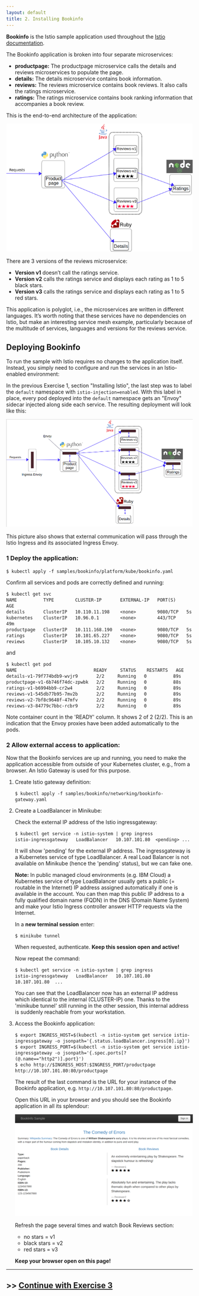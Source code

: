 ```yaml
---
layout: default
title: 2. Installing Bookinfo
---
```


**Bookinfo** is the Istio sample application used throughout the [Istio documentation](https://istio.io/latest/docs/examples/bookinfo/). 

The Bookinfo application is broken into four separate microservices:

* **productpage:** The productpage microservice calls the details and reviews microservices to populate the page.
* **details:** The details microservice contains book information.
* **reviews:** The reviews microservice contains book reviews. It also calls the ratings microservice.
* **ratings:** The ratings microservice contains book ranking information that accompanies a book review.

This is the end-to-end architecture of the application:

![Bookinfo w/o Istio](../images/bookinfo_no_istio.png)
  
There are 3 versions of the reviews microservice:
* **Version v1** doesn’t call the ratings service.
* **Version v2** calls the ratings service and displays each rating as 1 to 5 black stars.
* **Version v3** calls the ratings service and displays each rating as 1 to 5 red stars.

This application is polyglot, i.e., the microservices are written in different languages. It’s worth noting that these services have no dependencies on Istio, but make an interesting service mesh example, particularly because of the multitude of services, languages and versions for the reviews service.

## Deploying Bookinfo

To run the sample with Istio requires no changes to the application itself. Instead, you simply need to configure and run the services in an Istio-enabled environment: 

In the previous Exercise 1, section "Installing Istio", the last step was to label the `default` namespace with `istio-injection=enabled`. With this label in place, every pod deployed into the `default` namespace gets an "Envoy" sidecar injected along side each service. The resulting deployment will look like this:

![Bookinfo w/o Istio](../images/bookinfo_w_istio.png)

This picture also shows that external communication will pass through the Istio Ingress and its associated Ingress Envoy.

### 1 Deploy the application:

```
$ kubectl apply -f samples/bookinfo/platform/kube/bookinfo.yaml
```

Confirm all services and pods are correctly defined and running:

```
$ kubectl get svc
NAME          TYPE        CLUSTER-IP       EXTERNAL-IP   PORT(S)    AGE
details       ClusterIP   10.110.11.198    <none>        9080/TCP   5s
kubernetes    ClusterIP   10.96.0.1        <none>        443/TCP    49m
productpage   ClusterIP   10.111.168.190   <none>        9080/TCP   5s
ratings       ClusterIP   10.101.65.227    <none>        9080/TCP   5s
reviews       ClusterIP   10.105.10.132    <none>        9080/TCP   5s
```

and

```
$ kubectl get pod
NAME                             READY     STATUS    RESTARTS   AGE
details-v1-79f774bdb9-wvjr9       2/2     Running   0          89s
productpage-v1-6b746f74dc-zpwbk   2/2     Running   0          88s
ratings-v1-b6994bb9-cr2w4         2/2     Running   0          89s
reviews-v1-545db77b95-7mv2b       2/2     Running   0          89s
reviews-v2-7bf8c9648f-47mfv       2/2     Running   0          89s
reviews-v3-84779c7bbc-rcbr9       2/2     Running   0          89s
```

Note container count in the 'READY' column. It shows 2 of 2 (2/2). This is an indication that the Envoy proxies have been added automatically to the pods.

### 2 Allow external access to application:

Now that the Bookinfo services are up and running, you need to make the application accessible from outside of your Kubernetes cluster, e.g., from a browser. An Istio Gateway is used for this purpose.

1. Create Istio gateway definition:

    ```
    $ kubectl apply -f samples/bookinfo/networking/bookinfo-gateway.yaml
    ```

2. Create a LoadBalancer in Minikube: 

    Check the external IP address of the Istio ingressgateway:

    ```
    $ kubectl get service -n istio-system | grep ingress
    istio-ingressgateway   LoadBalancer   10.107.101.80  <pending> ...   
    ```

    It will show 'pending' for the external IP address. The ingressgateway is a Kubernetes service of type LoadBalancer. A real Load Balancer is not available on Minikube (hence the 'pending' status), but we can fake one.


    **Note:** In public managed cloud environments (e.g. IBM Cloud) a Kubernetes service of type LoadBalancer usually gets a public (= routable in the Internet) IP address assigned automatically if one is available in the account. You can then map this public IP address to a fully qualified domain name (FQDN) in the DNS (Domain Name System) and make your Istio Ingress controller answer HTTP requests via the Internet. 


    In a **new terminal session** enter:

    ```
    $ minikube tunnel
    ```

    When requested, authenticate. **Keep this session open and active!**

    Now repeat the command:

    ```
    $ kubectl get service -n istio-system | grep ingress
    istio-ingressgateway   LoadBalancer   10.107.101.80    10.107.101.80  ...   
    ```

    You can see that the LoadBalancer now has an external IP address which identical to the internal (CLUSTER-IP) one. Thanks to the 'minikube tunnel' still running in the other session, this internal address is suddenly reachable from your workstation. 

3. Access the Bookinfo application:

    ```
    $ export INGRESS_HOST=$(kubectl -n istio-system get service istio-ingressgateway -o jsonpath='{.status.loadBalancer.ingress[0].ip}')
    $ export INGRESS_PORT=$(kubectl -n istio-system get service istio-ingressgateway -o jsonpath='{.spec.ports[?(@.name=="http2")].port}')
    $ echo http://$INGRESS_HOST:$INGRESS_PORT/productpage
    http://10.107.101.80:80/productpage
    ```

    The result of the last command is the URL for your instance of the Bookinfo application, e.g. `http://10.107.101.80:80/productpage`.

    Open this URL in your browser and you should see the Bookinfo application in all its splendour:

    ![Bookinfo UI](../images/bookinfo_ui.png)

    Refresh the page several times and watch Book Reviews section: 
    * no stars = v1
    * black stars = v2
    * red stars = v3

    **Keep your browser open on this page!**

---

## >> [Continue with Exercise 3](exercise3.md)